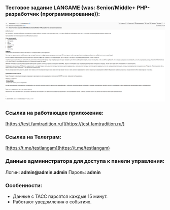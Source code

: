 ### Тестовое задание LANGAME (was: Senior/Middle+ PHP-разработчик (программирование)):

![Техническое задание](tech.png)

### Ссылка на работающее приложение:
[https://test.famtradition.ru/](https://test.famtradition.ru/)

### Ссылка на Телеграм:
[https://t.me/testlangam](https://t.me/testlangam)

### Данные администратора для доступа к панели управления:
Логин: __admin@admin.admin__
Пароль: __admin__
  
### Особенности:
- Данные с ТАСС парсятся каждые 15 минут.
- Работают уведомления о событиях.
